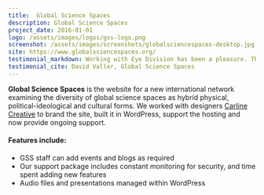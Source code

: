 ```yaml
---
title:  Global Science Spaces
description: Global Science Spaces
project_date: 2016-01-01
logo: /assets/images/logos/gss-logo.png
screenshot: /assets/images/screenshots/globalsciencespaces-desktop.jpg
site: https://www.globalsciencespaces.org/
testimonial_markdown: Working with Eye Division has been a pleasure. They helped us to understand more fully what we were looking for from our website, and then to make it happen. Support has been seamless and effective throughout - I'm more than happy to recommend them in the most positive terms.
testimonial_cite: David Valler, Global Science Spaces
---
```


**Global Science Spaces** is the website for a new international network examining the diversity of global science spaces as hybrid physical, political-ideological and cultural forms. We worked with designers [Carline Creative](http://www.carlinecreative.co.uk) to brand the site, built it in WordPress, support the hosting and now provide ongoing support.  

<h4>Features include:</h4>
<ul class="list-group">
<li class="list-group-item">GSS staff can add events and blogs as required</li>
<li class="list-group-item">Our support package includes constant monitoring for security, and time spent adding new features</li>
<li class="list-group-item">Audio files and presentations managed within WordPress</li>
</ul>